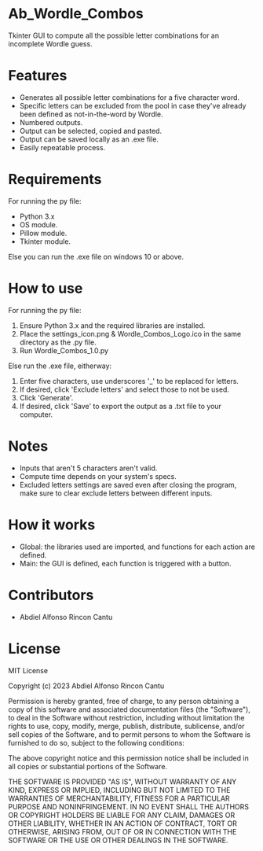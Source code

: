 # Ab_Wordle_Combos #
Tkinter GUI to compute all the possible letter combinations for an incomplete Wordle guess. 

# Features #  
- Generates all possible letter combinations for a five character word.
- Specific letters can be excluded from the pool in case they've already been defined as not-in-the-word by Wordle.
- Numbered outputs.
- Output can be selected, copied and pasted.
- Output can be saved locally as an .exe file.
- Easily repeatable process.
  
# Requirements #  
For running the py file:
- Python 3.x
- OS module.
- Pillow module.
- Tkinter module.
  
Else you can run the .exe file on windows 10 or above.

# How to use #
For running the py file:  
1. Ensure Python 3.x and the required libraries are installed.
2. Place the settings_icon.png & Wordle_Combos_Logo.ico in the same directory as the .py file.
3. Run Wordle_Combos_1.0.py

Else run the .exe file, eitherway:
1. Enter five characters, use underscores '_' to be replaced for letters.
2. If desired, click 'Exclude letters' and select those to not be used.
3. Click 'Generate'.
4. If desired, click 'Save' to export the output as a .txt file to your computer.

# Notes #
- Inputs that aren't 5 characters aren't valid.
- Compute time depends on your system's specs.
- Excluded letters settings are saved even after closing the program, make sure to clear exclude letters between different inputs.

# How it works #
- Global: the libraries used are imported, and functions for each action are defined.
- Main: the GUI is defined, each function is triggered with a button.

# Contributors #
- Abdiel Alfonso Rincon Cantu

# License #
MIT License

Copyright (c) 2023 Abdiel Alfonso Rincon Cantu

Permission is hereby granted, free of charge, to any person obtaining a copy of this software and associated documentation files (the "Software"), to deal in the Software without restriction, including without limitation the rights to use, copy, modify, merge, publish, distribute, sublicense, and/or sell copies of the Software, and to permit persons to whom the Software is furnished to do so, subject to the following conditions:

The above copyright notice and this permission notice shall be included in all copies or substantial portions of the Software.

THE SOFTWARE IS PROVIDED "AS IS", WITHOUT WARRANTY OF ANY KIND, EXPRESS OR IMPLIED, INCLUDING BUT NOT LIMITED TO THE WARRANTIES OF MERCHANTABILITY, FITNESS FOR A PARTICULAR PURPOSE AND NONINFRINGEMENT. IN NO EVENT SHALL THE AUTHORS OR COPYRIGHT HOLDERS BE LIABLE FOR ANY CLAIM, DAMAGES OR OTHER LIABILITY, WHETHER IN AN ACTION OF CONTRACT, TORT OR OTHERWISE, ARISING FROM, OUT OF OR IN CONNECTION WITH THE SOFTWARE OR THE USE OR OTHER DEALINGS IN THE SOFTWARE.


